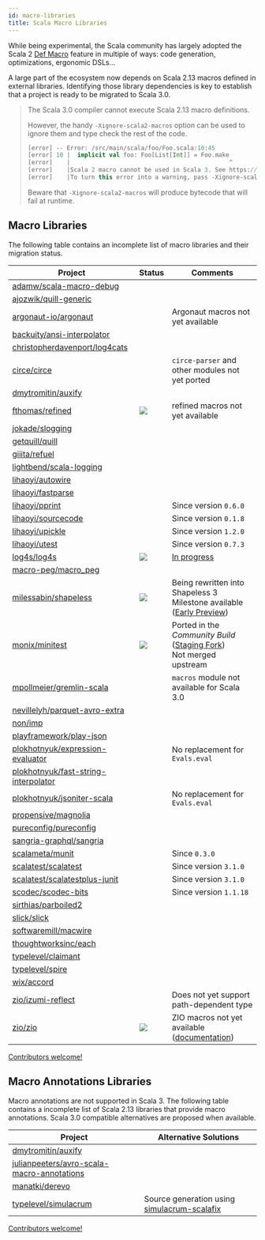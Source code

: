 ```yaml
---
id: macro-libraries
title: Scala Macro Libraries
---
```


While being experimental, the Scala community has largely adopted the Scala 2 [Def Macro](https://docs.scala-lang.org/overviews/macros/overview.html) feature in multiple of ways: code generation, optimizations, ergonomic DSLs...

A large part of the ecosystem now depends on Scala 2.13 macros defined in external libraries.
Identifying those library dependencies is key to establish that a project is ready to be migrated to Scala 3.0.

> The Scala 3.0 compiler cannot execute Scala 2.13 macro definitions.
> 
> However, the handy `-Xignore-scala2-macros` option can be used to ignore them and type check the rest of the code.
> 
> ```scala
> [error] -- Error: /src/main/scala/foo/Foo.scala:10:45 
> [error] 10 |  implicit val foo: Foo[List[Int]] = Foo.make
> [error]    |                                             ^
> [error]    |Scala 2 macro cannot be used in Scala 3. See https://dotty.epfl.ch/docs/reference/dropped-features/macros.html
> [error]    |To turn this error into a warning, pass -Xignore-scala2-macros to the compiler
> ```
>
> Beware that `-Xignore-scala2-macros` will produce bytecode that will fail at runtime.   
>

## Macro Libraries

The following table contains an incomplete list of macro libraries and their migration status.

| Project | Status | Comments |
|-|-|-|
| [adamw/scala-macro-debug](https://index.scala-lang.org/adamw/scala-macro-debug) | <i class="fas fa-times fa-lg"/> | |
| [ajozwik/quill-generic](https://index.scala-lang.org/ajozwik/quill-generic) | <i class="fas fa-times fa-lg"/> | |
| [argonaut-io/argonaut](https://index.scala-lang.org/argonaut-io/argonaut) | <i class="fas fa-times fa-lg"/> | Argonaut macros not yet available  |
| [backuity/ansi-interpolator](https://index.scala-lang.org/backuity/ansi-interpolator) | <i class="fas fa-times fa-lg"/> | |
| [christopherdavenport/log4cats](https://index.scala-lang.org/ChristopherDavenport/log4cats) | <i class="fas fa-times fa-lg"/> | |
| [circe/circe](https://index.scala-lang.org/circe/circe) | <i class="fas fa-times fa-lg"/> | `circe-parser` and other modules not yet ported |
| [dmytromitin/auxify](https://index.scala-lang.org/dmytromitin/auxify) | <i class="fas fa-times fa-lg"/> | |
| [fthomas/refined](https://index.scala-lang.org/fthomas/refined) | <img src="/scala-3-migration-guide/img/tilde.svg"/> | refined macros not yet available |
| [jokade/slogging](https://index.scala-lang.org/jokade/slogging) | <i class="fas fa-times fa-lg"/> | |
| [getquill/quill](https://index.scala-lang.org/getquill/quill/) | <i class="fas fa-times fa-lg"/> | |
| [giiita/refuel](https://index.scala-lang.org/giiita/refuel/) | <i class="fas fa-times fa-lg"/> | |
| [lightbend/scala-logging](https://index.scala-lang.org/lightbend/scala-logging) |  <i class="fas fa-times fa-lg"/> | |
| [lihaoyi/autowire](https://index.scala-lang.org/lihaoyi/autowire) |  <i class="fas fa-times fa-lg"/> | |
| [lihaoyi/fastparse](https://index.scala-lang.org/lihaoyi/fastparse) |  <i class="fas fa-times fa-lg"/> | |
| [lihaoyi/pprint](https://index.scala-lang.org/lihaoyi/pprint) | <i class="fas fa-check  fa-lg"/> | Since version `0.6.0` |
| [lihaoyi/sourcecode](https://index.scala-lang.org/lihaoyi/sourcecode) | <i class="fas fa-check  fa-lg"/> | Since version `0.1.8` |
| [lihaoyi/upickle](https://github.com/lihaoyi/upickle) | <i class="fas fa-check  fa-lg"/> | Since version `1.2.0` |
| [lihaoyi/utest](https://index.scala-lang.org/lihaoyi/utest) | <i class="fas fa-check  fa-lg"/> | Since version `0.7.3` |
| [log4s/log4s](https://index.scala-lang.org/log4s/log4s) | <img src="/scala-3-migration-guide/img/tilde.svg"/> | [In progress](https://github.com/Log4s/log4s/pull/57) |
| [macro-peg/macro_peg](https://index.scala-lang.org/kmizu/macro_peg) | <i class="fas fa-times fa-lg"/> | |
| [milessabin/shapeless](https://index.scala-lang.org/milessabin/shapeless) | <img src="/scala-3-migration-guide/img/tilde.svg"/> | Being rewritten into Shapeless 3<br/>Milestone available ([Early Preview](https://github.com/milessabin/shapeless/tree/shapeless-3)) |
| [monix/minitest](https://index.scala-lang.org/monix/minitest) | <img src="/scala-3-migration-guide/img/tilde.svg"/> | Ported in the _Community Build_ ([Staging Fork](https://github.com/dotty-staging/minitest))<br/>Not merged upstream |
| [mpollmeier/gremlin-scala](https://index.scala-lang.org/mpollmeier/gremlin-scala) |  <i class="fas fa-times fa-lg"/> | `macros` module not available for Scala 3.0 |
| [nevillelyh/parquet-avro-extra](https://index.scala-lang.org/nevillelyh/parquet-avro-extra) |  <i class="fas fa-times fa-lg"/> | |
| [non/imp](https://index.scala-lang.org/non/imp) |  <i class="fas fa-times fa-lg"/> | |
| [playframework/play-json](https://index.scala-lang.org/playframework/play-json) | <i class="fas fa-times fa-lg"/> | |
| [plokhotnyuk/expression-evaluator](https://index.scala-lang.org/plokhotnyuk/expression-evaluator) | <i class="fas fa-times fa-lg"/> | No replacement for `Evals.eval` |
| [plokhotnyuk/fast-string-interpolator](https://index.scala-lang.org/plokhotnyuk/fast-string-interpolator) | <i class="fas fa-times fa-lg"/> | |
| [plokhotnyuk/jsoniter-scala](https://index.scala-lang.org/plokhotnyuk/jsoniter-scala) | <i class="fas fa-times fa-lg"/> | No replacement for `Evals.eval` |
| [propensive/magnolia](https://index.scala-lang.org/propensive/magnolia) | <i class="fas fa-times fa-lg"/> | |
| [pureconfig/pureconfig](https://index.scala-lang.org/pureconfig/pureconfig) | <i class="fas fa-times fa-lg"/> | |
| [sangria-graphql/sangria](https://index.scala-lang.org/sangria-graphql/sangria) | <i class="fas fa-times fa-lg"/> | |
| [scalameta/munit](https://index.scala-lang.org/scalameta/munit) | <i class="fas fa-check fa-lg"/> | Since `0.3.0` |
| [scalatest/scalatest](https://index.scala-lang.org/scalatest/scalatest) | <i class="fas fa-check fa-lg"/> | Since version `3.1.0` |
| [scalatest/scalatestplus-junit](https://index.scala-lang.org/scalatest/scalatestplus-junit) | <i class="fas fa-check fa-lg"/> | Since version `3.1.0` |
| [scodec/scodec-bits](https://index.scala-lang.org/scodec/scodec-bits) | <i class="fas fa-check fa-lg"/> | Since version `1.1.18` |
| [sirthias/parboiled2](https://index.scala-lang.org/sirthias/parboiled2) | <i class="fas fa-times fa-lg"/> | |
| [slick/slick](https://index.scala-lang.org/slick/slick) | <i class="fas fa-times fa-lg"/> | |
| [softwaremill/macwire](https://index.scala-lang.org/softwaremill/macwire) | <i class="fas fa-times fa-lg"/> | |
| [thoughtworksinc/each](https://index.scala-lang.org/thoughtworsinc/each) | <i class="fas fa-times fa-lg"/> | |
| [typelevel/claimant](https://index.scala-lang.org/typelevel/claimant) | <i class="fas fa-times fa-lg"/> | |
| [typelevel/spire](https://index.scala-lang.org/typelevel/spire) |  <i class="fas fa-times fa-lg"/> | |
| [wix/accord](https://index.scala-lang.org/wix/accord) |  <i class="fas fa-times fa-lg"/> | |
| [zio/izumi-reflect](https:://index.scala-lang.org/zio/izumi-reflect) | <i class="fas fa-check fa-lg"/> | Does not yet support path-dependent type  |
| [zio/zio](https://index.scala-lang.org/zio/zio) | <img src="/scala-3-migration-guide/img/tilde.svg"/> | ZIO macros not yet available ([documentation](https://zio.dev/docs/howto/howto_macros)) |

[Contributors welcome!](../contributing.md)

## Macro Annotations Libraries

Macro annotations are not supported in Scala 3.
The following table contains a incomplete list of Scala 2.13 libraries that provide macro annotations.
Scala 3.0 compatible alternatives are proposed when available.

| Project | Alternative Solutions |
|-|-|
| [dmytromitin/auxify](https://index.scala-lang.org/dmytromitin/auxify) | <i class="fas fa-times fa-lg"/> |
| [julianpeeters/avro-scala-macro-annotations](https://index.scala-lang.org/julianpeeters/avro-scala-macro-annotations) | <i class="fas fa-times fa-lg"/> |
| [manatki/derevo](https://index.scala-lang.org/manatki/derevo) | <i class="fas fa-times fa-lg"/> |
| [typelevel/simulacrum](https://index.scala-lang.org/typelevel/simulacrum) | <i class="fas fa-check fa-lg"></i> Source generation using [simulacrum-scalafix](https://index.scala-lang.org/typelevel/simulacrum-scalafix/simulacrum-scalafix/0.5.0?target=_2.12) |

[Contributors welcome!](../contributing.md)
